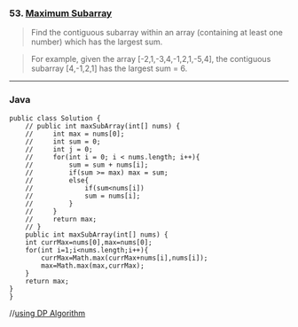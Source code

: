 ### 53. [Maximum Subarray](https://leetcode.com/problems/maximum-subarray/#/description)
> Find the contiguous subarray within an array (containing at least one number) which has the largest sum.

>For example, given the array [-2,1,-3,4,-1,2,1,-5,4],
>the contiguous subarray [4,-1,2,1] has the largest sum = 6.
----
### Java
```
public class Solution {
    // public int maxSubArray(int[] nums) {
    //     int max = nums[0];
    //     int sum = 0;
    //     int j = 0;
    //     for(int i = 0; i < nums.length; i++){
    //         sum = sum + nums[i];
    //         if(sum >= max) max = sum;
    //         else{
    //             if(sum<nums[i])
    //             sum = nums[i];
    //         } 
    //     }
    //     return max;
    // }
    public int maxSubArray(int[] nums) {
    int currMax=nums[0],max=nums[0];
    for(int i=1;i<nums.length;i++){
        currMax=Math.max(currMax+nums[i],nums[i]);
        max=Math.max(max,currMax);
    }
    return max;
}
}
```
//[using DP Algorithm](https://discuss.leetcode.com/topic/6413/dp-solution-some-thoughts)
